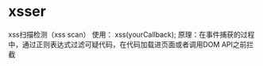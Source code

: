 # xsser
xss扫描检测（xss scan）
使用： xss(yourCallback);
原理：在事件捕获的过程中，通过正则表达式过滤可疑代码，在代码加载进页面或者调用DOM API之前拦截
